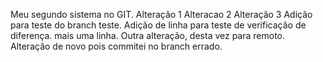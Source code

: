 Meu segundo sistema no GIT.
Alteração 1
Alteracao 2
Alteração 3
Adição para teste do branch teste.
Adição de linha para teste de verificação de diferença.
mais uma linha.
Outra alteração, desta vez para remoto.
Alteração de novo pois commitei no branch errado.
